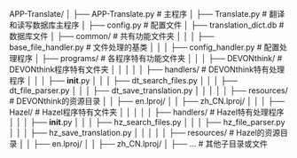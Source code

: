 APP-Translate/
│
├── APP-Translate.py         # 主程序
│
├── Translate.py             # 翻译和读写数据库主程序
│
├── config.py              # 配置文件
│
├── translation_dict.db      # 数据库文件
│
├── common/                  # 共有功能文件夹
│   │
│   ├── base_file_handler.py # 文件处理的基类
│   │
│   ├── config_handler.py    # 配置处理程序
│
├── programs/                # 各程序特有功能文件夹
│   │
│   ├── DEVONthink/          # DEVONthink程序特有文件夹
│   │   │
│   │   ├── handlers/        # DEVONthink特有处理程序
│   │   │   ├── __init__.py
│   │   │   ├── dt_search_files.py
│   │   │   ├── dt_file_parser.py
│   │   │   ├── dt_save_translation.py
│   │   │
│   │   ├── resources/       # DEVONthink的资源目录
│   │       ├── en.lproj/
│   │       ├── zh_CN.lproj/
│   │
│   ├── Hazel/               # Hazel程序特有文件夹
│   │   │
│   │   ├── handlers/        # Hazel特有处理程序
│   │   │   ├── __init__.py
│   │   │   ├── hz_search_files.py
│   │   │   ├── hz_file_parser.py
│   │   │   ├── hz_save_translation.py
│   │   │
│   │   ├── resources/       # Hazel的资源目录
│       │   ├── en.lproj/
│       │   ├── zh_CN.lproj/
│
├── ...                      # 其他子目录或文件
